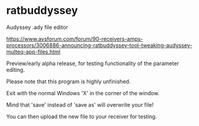 # ratbuddyssey
Audyssey .ady file editor

https://www.avsforum.com/forum/90-receivers-amps-processors/3006886-announcing-ratbuddyssey-tool-tweaking-audyssey-multeq-app-files.html

Preview/early alpha release, for testing functionality of the parameter editing.

Please note that this program is highly unfinished.

Exit with the normal Windows 'X' in the corner of the window.

Mind that 'save' instead of 'save as' will overwrite your file!

You can then upload the new file to your receiver for testing.
